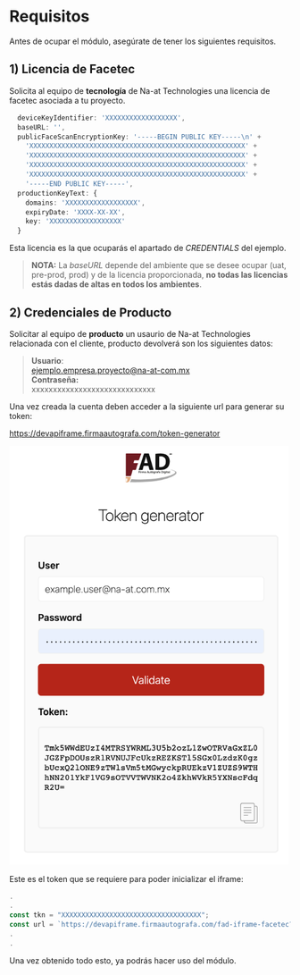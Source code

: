 
# Requisitos
Antes de ocupar el módulo, asegúrate de tener los siguientes requisitos.

## 1) Licencia de Facetec

Solicita al equipo de **tecnología** de Na-at Technologies una licencia de facetec asociada a tu proyecto. 

``` ts
  deviceKeyIdentifier: 'XXXXXXXXXXXXXXXXXX',
  baseURL: '',
  publicFaceScanEncryptionKey: '-----BEGIN PUBLIC KEY-----\n' +
    'XXXXXXXXXXXXXXXXXXXXXXXXXXXXXXXXXXXXXXXXXXXXXXXXXXXXXX' +
    'XXXXXXXXXXXXXXXXXXXXXXXXXXXXXXXXXXXXXXXXXXXXXXXXXXXXXX' +
    'XXXXXXXXXXXXXXXXXXXXXXXXXXXXXXXXXXXXXXXXXXXXXXXXXXXXXX' +
    'XXXXXXXXXXXXXXXXXXXXXXXXXXXXXXXXXXXXXXXXXXXXXXXXXXXXXX' +
    '-----END PUBLIC KEY-----',
  productionKeyText: {
    domains: 'XXXXXXXXXXXXXXXXXX',
    expiryDate: 'XXXX-XX-XX',
    key: 'XXXXXXXXXXXXXXXXXX'
  }
```

Esta licencia es la que ocuparás el apartado de *CREDENTIALS* del ejemplo.

> **NOTA:** La *baseURL* depende del ambiente que se desee ocupar (uat, pre-prod, prod) y de la licencia proporcionada, **no todas las licencias estás dadas de altas en todos los ambientes**.

## 2) Credenciales de Producto

Solicitar al equipo de **producto** un usaurio de Na-at Technologies relacionada con el cliente, producto devolverá son los siguientes datos:

> **Usuario**:\
ejemplo.empresa.proyecto@na-at-com.mx\
**Contraseña:**\
xxxxxxxxxxxxxxxxxxxxxxxxxxxxx


Una vez creada la cuenta deben acceder a la siguiente url para generar su token:

https://devapiframe.firmaautografa.com/token-generator

<div>
<img src="https://raw.githubusercontent.com/lgeronimov/resoruces/master/images/token-generator.png" width="500"/>
</div>

Este es el token que se requiere para poder inicializar el iframe:

``` ts
.
.
const tkn = "XXXXXXXXXXXXXXXXXXXXXXXXXXXXXXXXXXX";
const url = `https://devapiframe.firmaautografa.com/fad-iframe-facetec?tkn=${tkn}`;
.
.
```

Una vez obtenido todo esto, ya podrás hacer uso del módulo.